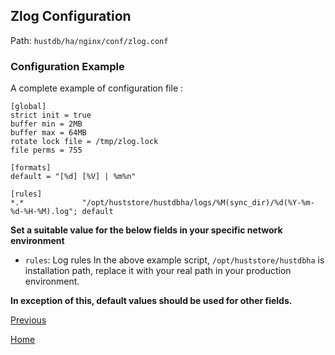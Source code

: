 Zlog Configuration
--

Path: `hustdb/ha/nginx/conf/zlog.conf`

### Configuration Example ###

A complete example of configuration file :

    [global]
    strict init = true
    buffer min = 2MB
    buffer max = 64MB
    rotate lock file = /tmp/zlog.lock
    file perms = 755
	
    [formats]
    default = "[%d] [%V] | %m%n"
	
    [rules]
    *.*             "/opt/huststore/hustdbha/logs/%M(sync_dir)/%d(%Y-%m-%d-%H-%M).log"; default


**Set a suitable value for the below fields in your specific network environment**

* `rules`: Log rules
In the above example script, `/opt/huststore/hustdbha` is installation path, replace it with your real path in your production environment.

**In exception of this, default values should be used for other fields.**

[Previous](conf.md)

[Home](../../index.md)